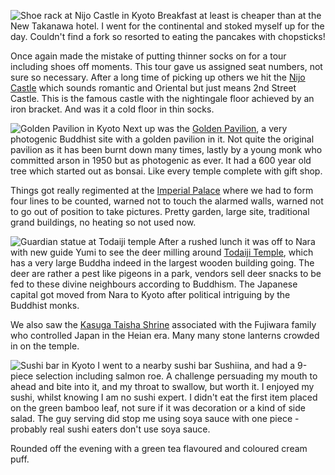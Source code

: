 ![Shoe rack at Nijo Castle in Kyoto](p47_rack.JPG)
Breakfast at least is cheaper than at the New Takanawa hotel.
I went for the continental and stoked myself up for the day.
Couldn't find a fork so resorted to eating the pancakes with
chopsticks!

Once again made the mistake of putting thinner socks on for
a tour including shoes off moments.  This tour gave us assigned
seat numbers, not sure so necessary.  After a long time of picking
up others we hit the [Nijo Castle](https://www.japan.travel/en/spot/1165) which sounds romantic and
Oriental but just means 2nd Street Castle.  This is the famous
castle with the nightingale floor achieved by an iron bracket.
And was it a cold floor in thin socks.

![Golden Pavilion in Kyoto](p52_pavilion.JPG)
Next up was the [Golden Pavilion](https://www.japan.travel/en/spot/1152), a very photogenic
Buddhist site with a golden pavilion in it.  Not quite the
original pavilion as it has been burnt down many times, lastly
by a young monk who committed arson in 1950 but
as photogenic as ever.  It had a 600 year old tree which started out
as bonsai.  Like every temple complete with gift shop.

Things got really regimented at the
[Imperial Palace](http://sankan.kunaicho.go.jp/english/index.html) where we
had to form four lines to be counted, warned not to touch the
alarmed walls, warned not to go out of position to take pictures.
Pretty garden, large site, traditional grand buildings, no heating
so not used now.

![Guardian statue at Todaiji temple](p65_statue.JPG)
After a rushed lunch it was off to Nara with new guide Yumi
to see the deer milling
around [Todaiji Temple](http://www.todaiji.or.jp/), which has a very large Buddha indeed in
the largest wooden building going.
The deer are rather a pest like pigeons in a park, vendors sell
deer snacks to be fed to these divine neighbours according to
Buddhism.  The Japanese capital got moved from Nara to Kyoto
after political intriguing by the Buddhist monks.

We also saw the [Kasuga Taisha Shrine](https://www.japan.travel/en/spot/1013) associated with the
Fujiwara family who controlled Japan in the Heian era.
Many many stone lanterns crowded in on the temple.

![Sushi bar in Kyoto](p75_sushi.JPG)
I went to a nearby sushi bar Sushiina, and had a 9-piece
selection including salmon roe.  A challenge persuading my mouth
to ahead and bite into it, and my throat to swallow, but worth it.
I enjoyed my sushi, whilst knowing I am no sushi expert.  I didn't
eat the first item placed on the green bamboo leaf, not sure if
it was decoration or a kind of side salad.  The guy serving did
stop me using soya sauce with one piece - probably real sushi
eaters don't use soya sauce.

Rounded off the evening with a green tea flavoured and coloured
cream puff.
